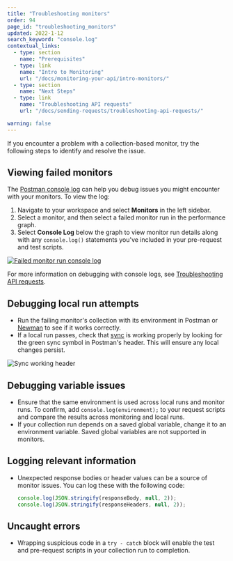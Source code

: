 ```yaml
---
title: "Troubleshooting monitors"
order: 94
page_id: "troubleshooting_monitors"
updated: 2022-1-12
search_keyword: "console.log"
contextual_links:
  - type: section
    name: "Prerequisites"
  - type: link
    name: "Intro to Monitoring"
    url: "/docs/monitoring-your-api/intro-monitors/"
  - type: section
    name: "Next Steps"
  - type: link
    name: "Troubleshooting API requests"
    url: "/docs/sending-requests/troubleshooting-api-requests/"

warning: false
---
```


If you encounter a problem with a collection-based monitor, try the following steps to identify and resolve the issue.

## Viewing failed monitors

The [Postman console log](/docs/monitoring-your-api/viewing-monitor-results/#console-log) can help you debug issues you might encounter with your monitors. To view the log:

1. Navigate to your workspace and select **Monitors** in the left sidebar.
1. Select a monitor, and then select a failed monitor run in the performance graph.
1. Select **Console Log** below the graph to view monitor run details along with any `console.log()` statements you've included in your pre-request and test scripts.

[![Failed monitor run console log](https://assets.postman.com/postman-docs/monitor-console-log-failed-run.jpg)](https://assets.postman.com/postman-docs/monitor-console-log-failed-run.jpg)

For more information on debugging with console logs, see [Troubleshooting API requests](/docs/sending-requests/troubleshooting-api-requests/).

## Debugging local run attempts

* Run the failing monitor's collection with its environment in Postman or [Newman](/docs/running-collections/using-newman-cli/command-line-integration-with-newman/) to see if it works correctly.
* If a local run passes, check that [sync](/docs/getting-started/syncing/) is working properly by looking for the green sync symbol in Postman's header. This will ensure any local changes persist.

<img alt="Sync working header" src="https://assets.postman.com/postman-docs/header-sync-working-2.jpg"/>

## Debugging variable issues

* Ensure that the same environment is used across local runs and monitor runs. To confirm, add `console.log(environment);` to your request scripts and compare the results across monitoring and local runs.
* If your collection run depends on a saved global variable, change it to an environment variable. Saved global variables are not supported in monitors.

## Logging relevant information

* Unexpected response bodies or header values can be a source of monitor issues. You can log these with the following code:

    ```js
    console.log(JSON.stringify(responseBody, null, 2));
    console.log(JSON.stringify(responseHeaders, null, 2));
    ```

## Uncaught errors

* Wrapping suspicious code in a `try - catch` block will enable the test and pre-request scripts in your collection run to completion.
